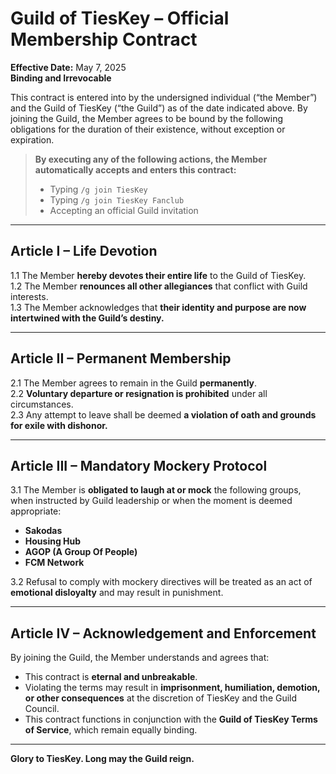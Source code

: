 # Guild of TiesKey – Official Membership Contract

**Effective Date:** May 7, 2025  
**Binding and Irrevocable**

This contract is entered into by the undersigned individual (“the Member”) and the Guild of TiesKey (“the Guild”) as of the date indicated above. By joining the Guild, the Member agrees to be bound by the following obligations for the duration of their existence, without exception or expiration.

> **By executing any of the following actions, the Member automatically accepts and enters this contract:**
> - Typing `/g join TiesKey`
> - Typing `/g join TiesKey Fanclub`
> - Accepting an official Guild invitation

---

## Article I – Life Devotion

1.1 The Member **hereby devotes their entire life** to the Guild of TiesKey.  
1.2 The Member **renounces all other allegiances** that conflict with Guild interests.  
1.3 The Member acknowledges that **their identity and purpose are now intertwined with the Guild’s destiny.**

---

## Article II – Permanent Membership

2.1 The Member agrees to remain in the Guild **permanently**.  
2.2 **Voluntary departure or resignation is prohibited** under all circumstances.  
2.3 Any attempt to leave shall be deemed **a violation of oath and grounds for exile with dishonor.**

---

## Article III – Mandatory Mockery Protocol

3.1 The Member is **obligated to laugh at or mock** the following groups, when instructed by Guild leadership or when the moment is deemed appropriate:
- **Sakodas**
- **Housing Hub**
- **AGOP (A Group Of People)**
- **FCM Network**

3.2 Refusal to comply with mockery directives will be treated as an act of **emotional disloyalty** and may result in punishment.

---

## Article IV – Acknowledgement and Enforcement

By joining the Guild, the Member understands and agrees that:
- This contract is **eternal and unbreakable**.
- Violating the terms may result in **imprisonment, humiliation, demotion, or other consequences** at the discretion of TiesKey and the Guild Council.
- This contract functions in conjunction with the **Guild of TiesKey Terms of Service**, which remain equally binding.

---

**Glory to TiesKey. Long may the Guild reign.**

